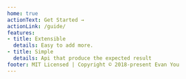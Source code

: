 ```yaml
---
home: true
actionText: Get Started →
actionLink: /guide/
features:
- title: Extensible
  details: Easy to add more.
- title: Simple
  details: Api that produce the expected result
footer: MIT Licensed | Copyright © 2018-present Evan You
---
```

